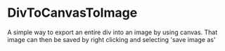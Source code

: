 DivToCanvasToImage
==================

A simple way to export an entire div into an image by using canvas. That image can then be saved by right clicking and selecting 'save image as'
